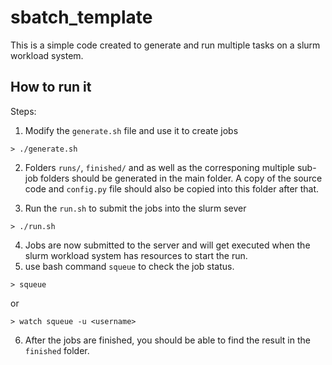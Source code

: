 # sbatch_template

This is a simple code created to generate and run multiple tasks on a slurm workload system.


## How to run it 

Steps:
1. Modify the ```generate.sh``` file and use it to create jobs
```
> ./generate.sh
```
2. Folders ```runs/```, ```finished/``` and as well as the corresponing multiple sub-job folders should be generated in the main folder. A copy of the source code and ```config.py``` file should also be copied into this folder after that.

3. Run the ```run.sh``` to submit the jobs into the slurm sever
```
> ./run.sh
```
4. Jobs are now submitted to the server and will get executed when the slurm workload system has resources to start the run.
5. use bash command ```squeue``` to check the job status.
```
> squeue
```
or 
```
> watch squeue -u <username>
```
6. After the jobs are finished, you should be able to find the result in the ```finished``` folder.


